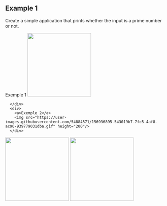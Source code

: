 ## Example 1

Create a simple application that prints whether the input is a prime number or not.

<div>
  
  <div>
      <div min-width="%100">
        <a>Exemple 1</a>
        <img src="https://user-images.githubusercontent.com/54884571/156936893-0e6bf934-2719-42c3-b6f2-0bcac652d380.gif" height="200"/>
        
      </div>
      <div>
        <a>Exemple 2</a>
        <img src="https://user-images.githubusercontent.com/54884571/156936895-543019b7-7fc5-4af8-ac90-939779031dba.gif" height="200"/>
      </div>
  </div>
  <div>
      <img src="https://user-images.githubusercontent.com/54884571/156936896-75dc8f15-05c1-44ca-ac0d-fa98a001550f.gif" height="200" float="left"/>
      <img src="https://user-images.githubusercontent.com/54884571/156936897-ee1c5f64-4f0e-4ea1-a98f-71e986a28ea0.gif" height="200" float="right"/>
  </div>
</div>
